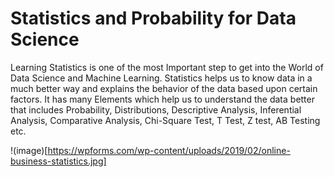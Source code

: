 # Statistics and Probability for Data Science

Learning Statistics is one of the most Important step to get into the World of Data Science and Machine Learning. Statistics helps us to know data in a much better way and explains the behavior of the data based upon certain factors. It has many Elements which help us to understand the data better that includes Probability, Distributions, Descriptive Analysis, Inferential Analysis, Comparative Analysis, Chi-Square Test, T Test, Z test, AB Testing etc.

!(image)[https://wpforms.com/wp-content/uploads/2019/02/online-business-statistics.jpg]
